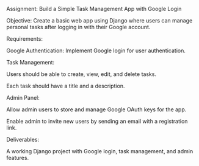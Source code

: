 Assignment: Build a Simple Task Management App with Google Login



Objective: Create a basic web app using Django where users can manage personal tasks after logging in with their Google account.

Requirements:

Google Authentication: Implement Google login for user authentication.

Task Management:

Users should be able to create, view, edit, and delete tasks.

Each task should have a title and a description.

Admin Panel:

Allow admin users to store and manage Google OAuth keys for the app.

Enable admin to invite new users by sending an email with a registration link.

Deliverables:

A working Django project with Google login, task management, and admin features.
